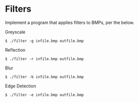 # Filters
Implement a program that applies filters to BMPs, per the below.

Greyscale
```
$ ./filter -g infile.bmp outfile.bmp
```

Reflection
```
$ ./filter -r infile.bmp outfile.bmp
```

Blur
```
$ ./filter -b infile.bmp outfile.bmp
```

Edge Detection
```
$ ./filter -e infile.bmp outfile.bmp
```

